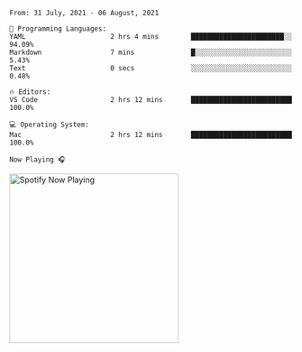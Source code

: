 <!--START_SECTION:waka-->
```text
From: 31 July, 2021 - 06 August, 2021

💬 Programming Languages: 
YAML                     2 hrs 4 mins        ███████████████████████░░   94.09% 
Markdown                 7 mins              █░░░░░░░░░░░░░░░░░░░░░░░░   5.43% 
Text                     0 secs              ░░░░░░░░░░░░░░░░░░░░░░░░░   0.48%

🔥 Editors: 
VS Code                  2 hrs 12 mins       █████████████████████████   100.0%

💻 Operating System: 
Mac                      2 hrs 12 mins       █████████████████████████   100.0%

```


<!--END_SECTION:waka-->

`Now Playing 🎧`

[<img src="https://spotify-now-playing-cyan-seven.vercel.app/api/spotify-playing" alt="Spotify Now Playing" width="300" />](https://open.spotify.com/user/gregnrobinson-ca)



